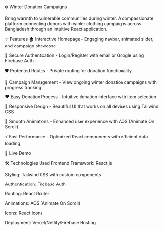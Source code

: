 
❄️ Winter Donation Campaigns

Bring warmth to vulnerable communities during winter. A compassionate platform connecting donors with winter clothing campaigns across Bangladesh through an intuitive React application.


✨ Features
🏠 Interactive Homepage - Engaging navbar, animated slider, and campaign showcase

🔐 Secure Authentication - Login/Register with email or Google using Firebase Auth

🛡️ Protected Routes - Private routing for donation functionality

🎯 Campaign Management - View ongoing winter donation campaigns with progress tracking

❤️ Easy Donation Process - Intuitive donation interface with item selection

📱 Responsive Design - Beautiful UI that works on all devices using Tailwind CSS

🎨 Smooth Animations - Enhanced user experience with AOS (Animate On Scroll)

⚡ Fast Performance - Optimized React components with efficient data loading


🚀 Live Demo





🛠️ Technologies Used
Frontend Framework: React.js

Styling: Tailwind CSS with custom components

Authentication: Firebase Auth

Routing: React Router

Animations: AOS (Animate On Scroll)

Icons: React Icons

Deployment: Vercel/Netlify/Firebase Hosting

